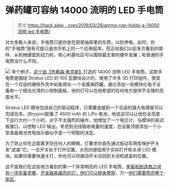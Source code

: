 # 弹药罐可容纳 14000 流明的 LED 手电筒

> 原文:[https://hack aday . com/2019/03/28/ammo-can-holds-a-14000 流明 led 手电筒/](https://hackaday.com/2019/03/28/ammo-can-holds-a-14000-lumen-led-flashlight/)

对大多数人来说，手电筒只是你放在厨房抽屉里的东西，以防停电。此时，你的“手电筒”很有可能只是你手机上的一个应用程序。但正如我们以前多次看到的那样，从机械键盘到动力轮，核心利基社区可以围绕最无害的硬件发展；和普通的手电筒没什么不同。

[![](../Images/ab3be13cc8ca53a10679dc17fd0b2d5e.png)](https://hackaday.com/wp-content/uploads/2019/03/ledcan_detail.jpg) 举个例子，[这个由【布赖森·希克斯】](https://www.thingiverse.com/thing:3503925)打造的 14000 流明 LED 手电筒。这款手电筒是围绕 Stratus LED 的 100 瓦模块设计的，使用了许多 3D 打印组件，使其在一个合适的硬核外壳中如鱼得水:一个金属弹药罐。通过添加一些模块化电子设备和一个相当光滑的小控制面板，他的灯可以在他希望的任何地方提供不合理的亮度水平。

Stratus LED 模块包括自己的驱动程序，只需要连接到一个合适的强大电源就可以完成任务。[Bryson]配备了 4500 mAh 的 LiPo 电池，他说这可以让他在全亮度下运行大约一个小时。对于不太强烈的操作，他增加了一个电位计，与模块的驱动板接口，以控制 LED 输出。考虑到光线吸收电量的速度，在设备顶部添加一个小型液晶电池充电指示器似乎是一个明智的决定。

为了防止你在近距离烹饪任何人的眼睛，灯要求你首先通过扳动军用型保护开关来“武装”它。一旦开关处于打开位置，点亮的按钮用于实际打开和关闭 LED 模块。如果你需要快速关灯，你也可以将拨动开关拉回到关闭和遮盖的位置。

这不是我们在这些地方看到的第一个异常明亮的 LED 手电筒。[黑客和制造商之间有一场军备竞赛](https://hackaday.com/2014/07/21/monster-100w-led-flashlight-produces-a-whopping-8500lm/)，[开发越来越亮的灯，他们可以随身携带](https://hackaday.com/2014/03/05/monster-100w-led-flashlight-for-under-10/)，万一[他们需要照亮整个街区](https://hackaday.com/2015/05/21/build-a-100w-led-flashlight/)。